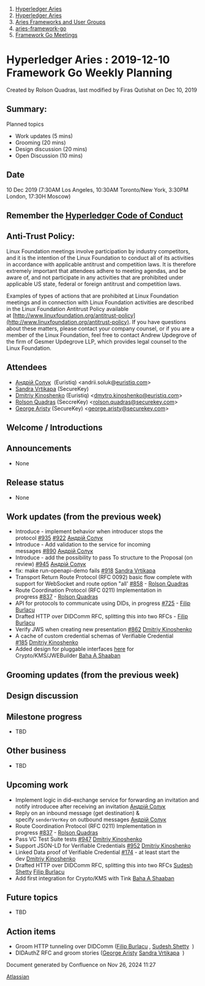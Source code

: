1. [Hyperledger Aries](index.html)
2. [Hyperledger Aries](Hyperledger-Aries_18481154.html)
3. [Aries Frameworks and User Groups](Aries-Frameworks-and-User-Groups_18481290.html)
4. [aries-framework-go](aries-framework-go_18481606.html)
5. [Framework Go Meetings](Framework-Go-Meetings_18482076.html)

# Hyperledger Aries : 2019-12-10 Framework Go Weekly Planning

Created by Rolson Quadras, last modified by Firas Qutishat on Dec 10, 2019

## Summary:

Planned topics

- Work updates (5 mins)
- Grooming (20 mins)
- Design discussion (20 mins)
- Open Discussion (10 mins)

## Date

10 Dec 2019 (7:30AM Los Angeles, 10:30AM Toronto/New York, 3:30PM London, 17:30H Moscow)

## Remember the [Hyperledger Code of Conduct](https://lf-hyperledger.atlassian.net/wiki/display/HYP/Hyperledger+Code+of+Conduct)

## Anti-Trust Policy:

Linux Foundation meetings involve participation by industry competitors, and it is the intention of the Linux Foundation to conduct all of its activities in accordance with applicable antitrust and competition laws. It is therefore extremely important that attendees adhere to meeting agendas, and be aware of, and not participate in any activities that are prohibited under applicable US state, federal or foreign antitrust and competition laws.

Examples of types of actions that are prohibited at Linux Foundation meetings and in connection with Linux Foundation activities are described in the Linux Foundation Antitrust Policy available at [http://www.linuxfoundation.org/antitrust-policy](http://www.linuxfoundation.org/antitrust-policy). If you have questions about these matters, please contact your company counsel, or if you are a member of the Linux Foundation, feel free to contact Andrew Updegrove of the firm of Gesmer Updegrove LLP, which provides legal counsel to the Linux Foundation.

## Attendees

- [Андрій Солук](https://lf-hyperledger.atlassian.net/wiki/people/557058:944bd0fe-c47d-4ef3-b564-b2165534d406?ref=confluence)  (Euristiq) &lt;andrii.soluk@[euristiq.com](http://euristiq.com/)&gt;
- [Sandra Vrtikapa](https://lf-hyperledger.atlassian.net/wiki/people/712020:ce049f56-7daf-45db-9d97-8c71991da019?ref=confluence) (SecureKey)
- [Dmitriy Kinoshenko](https://lf-hyperledger.atlassian.net/wiki/people/557058:f8587cfb-189f-48fd-99b8-0f11f3d4fc50?ref=confluence) (Euristiq) &lt;dmytro.kinoshenko@euristiq.com&gt;
- [Rolson Quadras](https://lf-hyperledger.atlassian.net/wiki/people/622101eec88f1000682f2f68?ref=confluence) (SeccreKey) &lt;rolson.quadras@securekey.com&gt;
- [George Aristy](https://lf-hyperledger.atlassian.net/wiki/people/712020:a54e9044-6519-4da3-84ed-b85f302c0029?ref=confluence) (SecureKey) &lt;george.aristy@securekey.com&gt;

## Welcome / Introductions

## Announcements

- None

## Release status

- None

## Work updates (from the previous week)

- Introduce - implement behavior when introducer stops the protocol [#935](https://github.com/hyperledger/aries-framework-go/issues/935) [#922](https://github.com/hyperledger/aries-framework-go/issues/922) [Андрій Солук](https://lf-hyperledger.atlassian.net/wiki/people/557058:944bd0fe-c47d-4ef3-b564-b2165534d406?ref=confluence)
- Introduce - Add validation to the service for incoming messages [#890](https://github.com/hyperledger/aries-framework-go/issues/890) [Андрій Солук](https://lf-hyperledger.atlassian.net/wiki/people/557058:944bd0fe-c47d-4ef3-b564-b2165534d406?ref=confluence)
- Introduce - add the possibility to pass To structure to the Proposal (on review) [#945](https://github.com/hyperledger/aries-framework-go/issues/945) [Андрій Солук](https://lf-hyperledger.atlassian.net/wiki/people/557058:944bd0fe-c47d-4ef3-b564-b2165534d406?ref=confluence)
- fix: make run-openapi-demo fails [#918](https://github.com/hyperledger/aries-framework-go/issues/918) [Sandra Vrtikapa](https://lf-hyperledger.atlassian.net/wiki/people/712020:ce049f56-7daf-45db-9d97-8c71991da019?ref=confluence)
- Transport Return Route Protocol (RFC 0092) basic flow complete with support for WebSocket and route option "all' [#858](https://github.com/hyperledger/aries-framework-go/issues/858) - [Rolson Quadras](https://lf-hyperledger.atlassian.net/wiki/people/622101eec88f1000682f2f68?ref=confluence)
- Route Coordination Protocol (RFC 0211) Implementation in progress [#837](https://github.com/hyperledger/aries-framework-go/issues/837) - [Rolson Quadras](https://lf-hyperledger.atlassian.net/wiki/people/622101eec88f1000682f2f68?ref=confluence)
- API for protocols to communicate using DIDs, in progress [#725](https://github.com/hyperledger/aries-framework-go/issues/725) - [Filip Burlacu](https://lf-hyperledger.atlassian.net/wiki/people/712020:954f178b-c612-4ebd-9960-433199bfe689?ref=confluence)
- Drafted HTTP over DIDComm RFC, splitting this into two RFCs - [Filip Burlacu](https://lf-hyperledger.atlassian.net/wiki/people/712020:954f178b-c612-4ebd-9960-433199bfe689?ref=confluence)
- Verify JWS when creating new presentation [#862](https://github.com/hyperledger/aries-framework-go/issues/862) [Dmitriy Kinoshenko](https://lf-hyperledger.atlassian.net/wiki/people/557058:f8587cfb-189f-48fd-99b8-0f11f3d4fc50?ref=confluence)
- A cache of custom credential schemas of Verifiable Credential [#185](https://github.com/hyperledger/aries-framework-go/issues/185) [Dmitriy Kinoshenko](https://lf-hyperledger.atlassian.net/wiki/people/557058:f8587cfb-189f-48fd-99b8-0f11f3d4fc50?ref=confluence)
- Added design for pluggable interfaces [here](https://lf-hyperledger.atlassian.net/wiki/display/ARIES/Crypto+and+KMS+Plugins) for Crypto/KMS/JWEBuilder [Baha A Shaaban](https://lf-hyperledger.atlassian.net/wiki/people/712020:c6fcc16a-f888-4bb1-bef3-41f4da326364?ref=confluence)

## Grooming updates (from the previous week)

## Design discussion

## Milestone progress

- TBD

## Other business

- TBD

## Upcoming work

- Implement logic in did-exchange service for forwarding an invitation and notify introducee after receiving an invitation [Андрій Солук](https://lf-hyperledger.atlassian.net/wiki/people/557058:944bd0fe-c47d-4ef3-b564-b2165534d406?ref=confluence)
- Reply on an inbound message (get destination) &amp; specify `senderVerKey` on outbound messages [Андрій Солук](https://lf-hyperledger.atlassian.net/wiki/people/557058:944bd0fe-c47d-4ef3-b564-b2165534d406?ref=confluence)
- Route Coordination Protocol (RFC 0211) Implementation in progress [#837](https://github.com/hyperledger/aries-framework-go/issues/837) - [Rolson Quadras](https://lf-hyperledger.atlassian.net/wiki/people/622101eec88f1000682f2f68?ref=confluence)
- Pass VC Test Suite tests [#947](https://github.com/hyperledger/aries-framework-go/issues/947) [Dmitriy Kinoshenko](https://lf-hyperledger.atlassian.net/wiki/people/557058:f8587cfb-189f-48fd-99b8-0f11f3d4fc50?ref=confluence)
- Support JSON-LD for Verifiable Credentials [#952](https://github.com/hyperledger/aries-framework-go/issues/952) [Dmitriy Kinoshenko](https://lf-hyperledger.atlassian.net/wiki/people/557058:f8587cfb-189f-48fd-99b8-0f11f3d4fc50?ref=confluence)
- Linked Data proof of Verifiable Credential [#174](https://github.com/hyperledger/aries-framework-go/issues/174) - at least start the dev [Dmitriy Kinoshenko](https://lf-hyperledger.atlassian.net/wiki/people/557058:f8587cfb-189f-48fd-99b8-0f11f3d4fc50?ref=confluence)
- Drafted HTTP over DIDComm RFC, splitting this into two RFCs [Sudesh Shetty](https://lf-hyperledger.atlassian.net/wiki/people/62334edb867a4e0070970909?ref=confluence) [Filip Burlacu](https://lf-hyperledger.atlassian.net/wiki/people/712020:954f178b-c612-4ebd-9960-433199bfe689?ref=confluence)
- Add first integration for Crypto/KMS with Tink [Baha A Shaaban](https://lf-hyperledger.atlassian.net/wiki/people/712020:c6fcc16a-f888-4bb1-bef3-41f4da326364?ref=confluence)

## Future topics

- TBD

## Action items

- Groom HTTP tunneling over DIDComm ([Filip Burlacu](https://lf-hyperledger.atlassian.net/wiki/people/712020:954f178b-c612-4ebd-9960-433199bfe689?ref=confluence) , [Sudesh Shetty](https://lf-hyperledger.atlassian.net/wiki/people/62334edb867a4e0070970909?ref=confluence)  )
- DIDAuthZ RFC and groom stories ([George Aristy](https://lf-hyperledger.atlassian.net/wiki/people/712020:a54e9044-6519-4da3-84ed-b85f302c0029?ref=confluence) [Sandra Vrtikapa](https://lf-hyperledger.atlassian.net/wiki/people/712020:ce049f56-7daf-45db-9d97-8c71991da019?ref=confluence)  )

Document generated by Confluence on Nov 26, 2024 11:27

[Atlassian](http://www.atlassian.com/)
